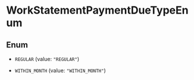 

# WorkStatementPaymentDueTypeEnum

## Enum


* `REGULAR` (value: `"REGULAR"`)

* `WITHIN_MONTH` (value: `"WITHIN_MONTH"`)



